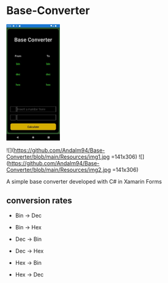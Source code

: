 # Base-Converter
<img src="https://github.com/Andalm94/Base-Converter/blob/main/Resources/img1.jpg" width="140">

![](https://github.com/Andalm94/Base-Converter/blob/main/Resources/img1.jpg =141x306)
![](https://github.com/Andalm94/Base-Converter/blob/main/Resources/img2.jpg =141x306)

A simple base converter developed with C# in Xamarin Forms

## conversion rates
- Bin -> Dec
- Bin -> Hex

- Dec -> Bin
- Dec -> Hex

- Hex -> Bin
- Hex -> Dec
